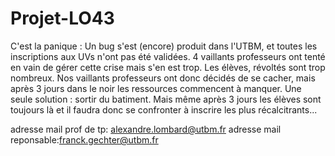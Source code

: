 ﻿# Projet-LO43

C'est la panique : Un bug s'est (encore) produit dans l'UTBM, et toutes les inscriptions aux UVs n'ont pas été validées. 
4 vaillants professeurs ont tenté en vain de gérer cette crise mais s'en est trop. Les élèves, révoltés sont trop nombreux. 
Nos vaillants professeurs ont donc décidés de se cacher, mais après 3 jours dans le noir les ressources commencent à manquer. 
Une seule solution : sortir du batiment. 
Mais même après 3 jours les élèves sont toujours là et il faudra donc se confronter à inscrire les plus récalcitrants...

adresse mail prof de tp: alexandre.lombard@utbm.fr 
adresse mail reponsable:franck.gechter@utbm.fr
